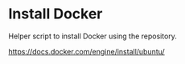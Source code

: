 # Install Docker
Helper script to install Docker using the repository.

https://docs.docker.com/engine/install/ubuntu/
